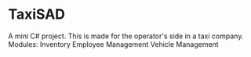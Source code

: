 # TaxiSAD
A mini C# project. This is made for the operator's side in a taxi company.
Modules:
  Inventory
  Employee Management
  Vehicle Management
  
